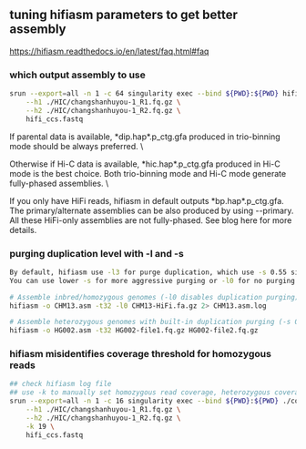 ## tuning hifiasm parameters to get better assembly
https://hifiasm.readthedocs.io/en/latest/faq.html#faq

### which output assembly to use
```bash
srun --export=all -n 1 -c 64 singularity exec --bind ${PWD}:${PWD} hifiasm_latest.sif hifiasm -o huyou.asm -t 64 \
	--h1 ./HIC/changshanhuyou-1_R1.fq.gz \
	--h2 ./HIC/changshanhuyou-1_R2.fq.gz \
	hifi_ccs.fastq
```
If parental data is available, \*dip.hap\*.p_ctg.gfa produced in trio-binning mode should be always preferred. \

Otherwise if Hi-C data is available, \*hic.hap\*.p_ctg.gfa produced in Hi-C mode is the best choice. Both trio-binning mode and Hi-C mode generate fully-phased assemblies. \

If you only have HiFi reads, hifiasm in default outputs \*bp.hap\*.p_ctg.gfa. The primary/alternate assemblies can be also produced by using --primary. All these HiFi-only assemblies are not fully-phased. See blog here for more details.

### purging duplication level with -l and -s
```bash
By default, hifiasm use -l3 for purge duplication, which use -s 0.55 similarity cuttoff
You can use lower -s for more aggressive purging or -l0 for no purging

# Assemble inbred/homozygous genomes (-l0 disables duplication purging)
hifiasm -o CHM13.asm -t32 -l0 CHM13-HiFi.fa.gz 2> CHM13.asm.log

# Assemble heterozygous genomes with built-in duplication purging (-s 0.55)
hifiasm -o HG002.asm -t32 HG002-file1.fq.gz HG002-file2.fq.gz
```
### hifiasm misidentifies coverage threshold for homozygous reads
```bash
## check hifiasm log file
## use -k to manually set homozygous read coverage, heterozygous coverage 2x homozygous coverage
srun --export=all -n 1 -c 16 singularity exec --bind ${PWD}:${PWD} ./containers/hifiasm_latest.sif hifiasm -o huyou_k19.asm -t 16 \
	--h1 ./HIC/changshanhuyou-1_R1.fq.gz \
	--h2 ./HIC/changshanhuyou-1_R2.fq.gz \
	-k 19 \
	hifi_ccs.fastq
```
